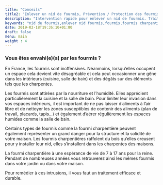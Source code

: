 ```yaml
---
title: "Conseils"
title2: "Enlever un nid de fourmis, Prévention / Protection des fourmis charpentières"
description: "Intervention rapide pour enlever un nid de fourmis. Traitement de fourmis charpentière sur charpentes. Secteur Alpes-Maritimes, Var et Monaco."
keywords: "nid de fourmis,enlever nid fourmis,fourmis,fourmis charpentières,traitement nids de fourmis,alpes-maritimes,var,monaco."
date: 2019-02-18T19:36:10+01:00
draft: false
menu: main
weight : 4
---
```


<h3>Vous êtes envahi(e)(s) par les fourmis ?</h3>
<p>En France, les fourmis sont inoffensives. Néanmoins, lorsqu’elles occupent un espace cela devient vite désagréable et cela peut occasionner une gêne dans les intérieurs (cuisine, salle de bain) et des dégâts sur des éléments tels que les charpentes.</p>

<p>Les fourmis sont attirées par la nourriture et l’humidité. Elles apprécient particulièrement la cuisine et la salle de bain. Pour limiter leur invasion dans vos espaces intérieurs, il est important de ne pas laisser d’aliments à l’air libre et de nettoyer les zones susceptibles de contenir des aliments (plan de travail, placards, tapis…) et également d’aérer régulièrement les espaces humides comme la salle de bain.</p>

<p>Certains types de fourmis comme la fourmi charpentière peuvent également représenter un grand danger pour la structure et la solidité de votre maison. Les fourmis charpentières raffolent du bois qu’elles creusent pour y installer leur nid, elles s’installent dans les charpentes des maisons.</p>

<p>La fourmi charpentière à une espérance de vie de 7 à 17 ans pour la reine. Pendant de nombreuses années vous retrouverez ainsi les mêmes fourmis dans votre jardin ou dans votre maison.</p>

<p>Pour remédier à ces intrusions, il vous faut un traitement efficace et durable.</p>

